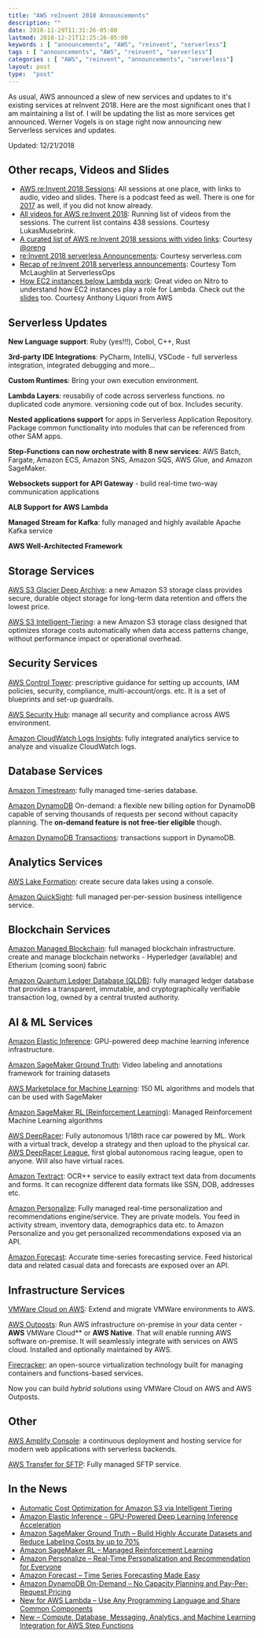 ```yaml
---
title: "AWS reInvent 2018 Announcements"
description: ""
date: 2018-11-29T11:31:26-05:00
lastmod: 2018-12-21T12:25:26-05:00
keywords : [ "announcements", "AWS", "reinvent", "serverless"]
tags : [ "announcements", "AWS", "reinvent", "serverless"]
categories : [ "AWS", "reinvent", "announcements", "serverless"]
layout: post
type:  "post"
---
```


As usual, AWS announced a slew of new services and updates to it's existing services at reInvent 2018. Here are the most significant ones that I am maintaining a list of. I will be updating the list as more services get announced. Werner Vogels is on stage right now announcing new Serverless services and updates.
<!--more-->

Updated: 12/21/2018

## Other recaps, Videos and Slides

* [AWS re:Invent 2018 Sessions](http://aws-reinvent-audio.s3-website.us-east-2.amazonaws.com/2018/2018.html?utm_source=newsletter&utm_medium=email&utm_campaign=Learn%20By%20Doing): All sessions at one place, with links to audio, video and slides. There is a podcast feed as well. There is one for [2017](http://aws-reinvent-audio.s3-website.us-east-2.amazonaws.com/2017/2017.html) as well, if you did not know already.
* [All videos for AWS re:Invent 2018](https://gist.github.com/LukasMusebrink/631e80e07c6b2ee73dd373a3192fd0ef): Running list of videos from the sessions. The current list contains 438 sessions. Courtesy LukasMusebrink.
* [A curated list of AWS re:Invent 2018 sessions with video links](https://oren.github.io/blog/reinvent2018.html): Courtesy [@oreng](https://twitter.com/oreng)
* [re:Invent 2018 serverless Announcements](https://serverless.com/blog/reinvent-2018-serverless-announcements/): Courtesy serverless.com
* [Recap of re:Invent 2018 serverless announcements](https://www.serverlessops.io/coldstart/reinvent-recap-2018-web?utm_campaign=Email%20-%20Cold%20Start%20web&utm_content=80689963&utm_medium=social&utm_source=twitter&hss_channel=tw-740920470): Courtesy Tom McLaughlin at ServerlessOps
* [How EC2 instances below Lambda work](https://www.youtube.com/watch?v=e8DVmwj3OEs): Great video on Nitro to understand how EC2 instances play a role for Lambda. Check out the [slides](https://www.slideshare.net/AmazonWebServices/a-serverless-journey-aws-lambda-under-the-hood-srv409r1-aws-reinvent-2018) too. Courtesy Anthony Liquori from AWS

## Serverless Updates

**New Language support**: Ruby (yes!!!), Cobol, C++, Rust

**3rd-party IDE Integrations**: PyCharm, IntelliJ, VSCode - full serverless integration, integrated debugging and more...

**Custom Runtimes**: Bring your own execution environment.

**Lambda Layers**: reusabiliy of code across serverless functions. no duplicated code anymore. versioning code out of box. Includes security.

**Nested applications support** for apps in Serverless Application Repository. Package common functionality into modules that can be referenced from other SAM apps.

**Step-Functions can now orchestrate with 8 new services**: AWS Batch, Fargate, Amazon ECS, Amazon SNS, Amazon SQS, AWS Glue, and Amazon SageMaker.

**Websockets support for API Gateway** - build real-time two-way communication applications

**ALB Support for AWS Lambda**

**Managed Stream for Kafka**: fully managed and highly available Apache Kafka service

**AWS Well-Architected Framework**

## Storage Services

[AWS S3 Glacier Deep Archive](https://aws.amazon.com/about-aws/whats-new/2018/11/s3-glacier-deep-archive/): a new Amazon S3 storage class provides secure, durable object storage for long-term data retention and offers the lowest price.

[AWS S3 Intelligent-Tiering](https://aws.amazon.com/about-aws/whats-new/2018/11/s3-intelligent-tiering/): a new Amazon S3 storage class designed that optimizes storage costs automatically when data access patterns change, without performance impact or operational overhead.

## Security Services

[AWS Control Tower](https://aws.amazon.com/controltower/): prescriptive guidance for setting up accounts, IAM policies, security, compliance, multi-account/orgs. etc. It is a set of blueprints and set-up guardrails.

[AWS Security Hub](https://aws.amazon.com/security-hub/): manage all security and compliance across AWS environment.

[Amazon CloudWatch Logs Insights](https://aws.amazon.com/blogs/aws/new-amazon-cloudwatch-logs-insights-fast-interactive-log-analytics/): fully integrated analytics service to analyze and visualize CloudWatch logs.

## Database Services

[Amazon Timestream](https://aws.amazon.com/timestream/): fully managed time-series database.

[Amazon DynamoDB](https://aws.amazon.com/dynamodb/) On-demand: a flexible new billing option for DynamoDB capable of serving thousands of requests per second without capacity planning. The **on-demand feature is not free-tier eligible** though.

[Amazon DynamoDB Transactions](https://aws.amazon.com/blogs/aws/new-amazon-dynamodb-transactions/): transactions support in DynamoDB.

## Analytics Services

[AWS Lake Formation](https://aws.amazon.com/lake-formation/): create secure data lakes using a console.

[Amazon QuickSight](https://aws.amazon.com/quicksight/): full managed per-per-session business intelligence service.

## Blockchain Services

[Amazon Managed Blockchain](https://aws.amazon.com/managed-blockchain/): full managed blockchain infrastructure. create and manage blockchain networks - Hyperledger (available) and Etherium (coming soon) fabric

[Amazon Quantum Ledger Database (QLDB)](https://aws.amazon.com/qldb/): fully managed ledger database that provides a transparent, immutable, and cryptographically verifiable transaction log, owned by a central trusted authority.

## AI & ML Services

[Amazon Elastic Inference](https://aws.amazon.com/machine-learning/elastic-inference/): GPU-powered deep machine learning inference infrastructure. 

[Amazon SageMaker Ground Truth](https://aws.amazon.com/sagemaker/groundtruth/): Video labeling and annotations framework for training datasets

[AWS Marketplace for Machine Learning](https://aws.amazon.com/marketplace/solutions/machine-learning/): 150 ML algorithms and models that can be used with SageMaker

[Amazon SageMaker RL (Reinforcement Learning)](https://aws.amazon.com/about-aws/whats-new/2018/11/amazon-sagemaker-announces-support-for-reinforcement-learning/): Managed Reinforcement Machine Learning algorithms

[AWS DeepRacer](https://aws.amazon.com/deepracer/): Fully autonomous 1/18th race car powered by ML. Work with a virtual track, develop a strategy and then upload to the physical car. [AWS DeepRacer League](https://aws.amazon.com/deepracer/league/), first global autonomous racing league, open to anyone. Will also have virtual races.

[Amazon Textract](https://aws.amazon.com/textract/): OCR++ service to easily extract text data from documents and forms. It can recognize different data formats like SSN, DOB, addresses etc.

[Amazon Personalize](https://aws.amazon.com/personalize/): Fully managed real-time personalization and recommendations engine/service. They are private models. You feed in activity stream, inventory data, demographics data etc. to Amazon Personalize and you get personalized recommendations exposed via an API.

[Amazon Forecast](https://aws.amazon.com/forecast/): Accurate time-series forecasting service. Feed historical data and related casual data and forecasts are exposed over an API.

## Infrastructure Services

[VMWare Cloud on AWS](https://cloud.vmware.com/vmc-aws): Extend and migrate VMWare environments to AWS. 

[AWS Outposts](https://aws.amazon.com/outposts/): Run AWS infrastructure on-premise in your data center - **AWS** VMWare Cloud** or **AWS Native**. That will enable running AWS software on-premise. It will seamlessly integrate with services on AWS cloud. Installed and optionally maintained by AWS.

[Firecracker](https://aws.amazon.com/blogs/aws/firecracker-lightweight-virtualization-for-serverless-computing/): an open-source virtualization technology built for managing containers and functions-based services.

Now you can build *hybrid solutions* using VMWare Cloud on AWS and AWS Outposts.

## Other

[AWS Amplify Console](https://aws.amazon.com/amplify/console/): a continuous deployment and hosting service for modern web applications with serverless backends. 

[AWS Transfer for SFTP](https://aws.amazon.com/sftp/): Fully managed SFTP service.


## In the News

- [Automatic Cost Optimization for Amazon S3 via Intelligent Tiering](https://aws.amazon.com/blogs/aws/new-automatic-cost-optimization-for-amazon-s3-via-intelligent-tiering/)
- [Amazon Elastic Inference – GPU-Powered Deep Learning Inference Acceleration](https://aws.amazon.com/blogs/aws/amazon-elastic-inference-gpu-powered-deep-learning-inference-acceleration/)
- [Amazon SageMaker Ground Truth – Build Highly Accurate Datasets and Reduce Labeling Costs by up to 70%](https://aws.amazon.com/blogs/aws/amazon-sagemaker-ground-truth-build-highly-accurate-datasets-and-reduce-labeling-costs-by-up-to-70/)
- [Amazon SageMaker RL – Managed Reinforcement Learning](https://aws.amazon.com/blogs/aws/amazon-sagemaker-rl-managed-reinforcement-learning-with-amazon-sagemaker/)
- [Amazon Personalize – Real-Time Personalization and Recommendation for Everyone](https://aws.amazon.com/blogs/aws/amazon-personalize-real-time-personalization-and-recommendation-for-everyone/)
- [Amazon Forecast – Time Series Forecasting Made Easy](https://aws.amazon.com/blogs/aws/amazon-forecast-time-series-forecasting-made-easy/)
- [Amazon DynamoDB On-Demand – No Capacity Planning and Pay-Per-Request Pricing](https://aws.amazon.com/blogs/aws/amazon-dynamodb-on-demand-no-capacity-planning-and-pay-per-request-pricing/)
- [New for AWS Lambda – Use Any Programming Language and Share Common Components](https://aws.amazon.com/blogs/aws/new-for-aws-lambda-use-any-programming-language-and-share-common-components/)
- [New – Compute, Database, Messaging, Analytics, and Machine Learning Integration for AWS Step Functions](https://aws.amazon.com/blogs/aws/new-compute-database-messaging-analytics-and-machine-learning-integration-for-aws-step-functions/)
